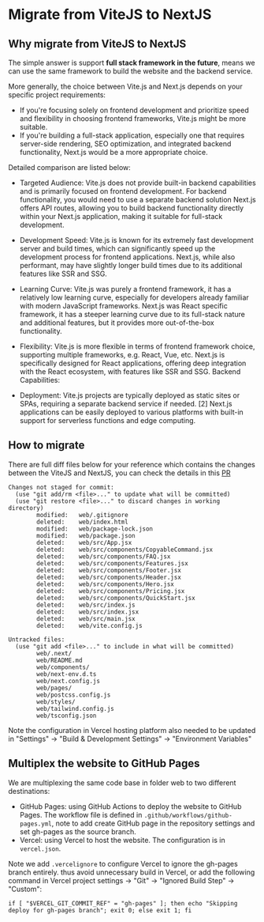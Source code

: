 # Migrate from ViteJS to NextJS

## Why migrate from ViteJS to NextJS

The simple answer is support **full stack framework in the future**, means we can use the same framework to build the website and the backend service.

More generally, the choice between Vite.js and Next.js depends on your specific project requirements:

- If you're focusing solely on frontend development and prioritize speed and flexibility in choosing frontend frameworks, Vite.js might be more suitable.
- If you're building a full-stack application, especially one that requires server-side rendering, SEO optimization, and integrated backend functionality, Next.js would be a more appropriate choice. 

Detailed comparison are listed below:
- Targeted Audience:
Vite.js does not provide built-in backend capabilities and is primarily focused on frontend development. For backend functionality, you would need to use a separate backend solution
Next.js offers API routes, allowing you to build backend functionality directly within your Next.js application, making it suitable for full-stack development.

- Development Speed:
Vite.js is known for its extremely fast development server and build times, which can significantly speed up the development process for frontend applications. 
Next.js, while also performant, may have slightly longer build times due to its additional features like SSR and SSG.

- Learning Curve:
Vite.js was purely a frontend framework, it has a relatively low learning curve, especially for developers already familiar with modern JavaScript frameworks. 
Next.js was React specific framework, it has a steeper learning curve due to its full-stack nature and additional features, but it provides more out-of-the-box functionality.

- Flexibility:
Vite.js is more flexible in terms of frontend framework choice, supporting multiple frameworks, e.g. React, Vue, etc.
Next.js is specifically designed for React applications, offering deep integration with the React ecosystem, with features like SSR and SSG.
Backend Capabilities:

- Deployment:
Vite.js projects are typically deployed as static sites or SPAs, requiring a separate backend service if needed. [2]
Next.js applications can be easily deployed to various platforms with built-in support for serverless functions and edge computing.

## How to migrate

There are full diff files below for your reference which contains the changes between the ViteJS and NextJS, you can check the details in this [PR](https://github.com/yike5460/intelli-ops/pull/31)

```
Changes not staged for commit:
  (use "git add/rm <file>..." to update what will be committed)
  (use "git restore <file>..." to discard changes in working directory)
        modified:   web/.gitignore
        deleted:    web/index.html
        modified:   web/package-lock.json
        modified:   web/package.json
        deleted:    web/src/App.jsx
        deleted:    web/src/components/CopyableCommand.jsx
        deleted:    web/src/components/FAQ.jsx
        deleted:    web/src/components/Features.jsx
        deleted:    web/src/components/Footer.jsx
        deleted:    web/src/components/Header.jsx
        deleted:    web/src/components/Hero.jsx
        deleted:    web/src/components/Pricing.jsx
        deleted:    web/src/components/QuickStart.jsx
        deleted:    web/src/index.js
        deleted:    web/src/index.jsx
        deleted:    web/src/main.jsx
        deleted:    web/vite.config.js

Untracked files:
  (use "git add <file>..." to include in what will be committed)
        web/.next/
        web/README.md
        web/components/
        web/next-env.d.ts
        web/next.config.js
        web/pages/
        web/postcss.config.js
        web/styles/
        web/tailwind.config.js
        web/tsconfig.json
```

Note the configuration in Vercel hosting platform also needed to be updated in "Settings" -> "Build & Development Settings" -> "Environment Variables"

## Multiplex the website to GitHub Pages

We are multiplexing the same code base in folder web to two different destinations:
- GitHub Pages: using GitHub Actions to deploy the website to GitHub Pages. The workflow file is defined in `.github/workflows/github-pages.yml`, note to add create GitHub page in the repository settings and set gh-pages as the source branch.
- Vercel: using Vercel to host the website. The configuration is in `vercel.json`.

Note we add `.vercelignore` to configure Vercel to ignore the gh-pages branch entirely. thus avoid unnecessary build in Vercel, or add the following command in Vercel project settings -> "Git" -> "Ignored Build Step" -> "Custom":
```
if [ "$VERCEL_GIT_COMMIT_REF" = "gh-pages" ]; then echo "Skipping deploy for gh-pages branch"; exit 0; else exit 1; fi
```
